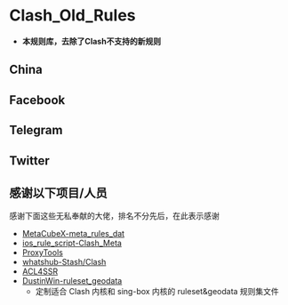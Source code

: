 # Clash_Old_Rules
- **本规则库，去除了Clash不支持的新规则**

## China

## Facebook

## Telegram

## Twitter

## **感谢以下项目/人员**
感谢下面这些无私奉献的大佬，排名不分先后，在此表示感谢
- [MetaCubeX-meta_rules_dat](https://github.com/MetaCubeX/meta-rules-dat)
- [ios_rule_script-Clash_Meta](https://github.com/blackmatrix7/ios_rule_script/tree/master/rule/Clash)
- [ProxyTools](https://github.com/mphin/ProxyTools)
- [whatshub-Stash/Clash](https://whatshub.top/strule)
- [ACL4SSR](https://github.com/ACL4SSR/ACL4SSR)
- [DustinWin-ruleset_geodata](https://github.com/DustinWin/ruleset_geodata?tab=readme-ov-file)
  - 定制适合 Clash 内核和 sing-box 内核的 ruleset&geodata 规则集文件
